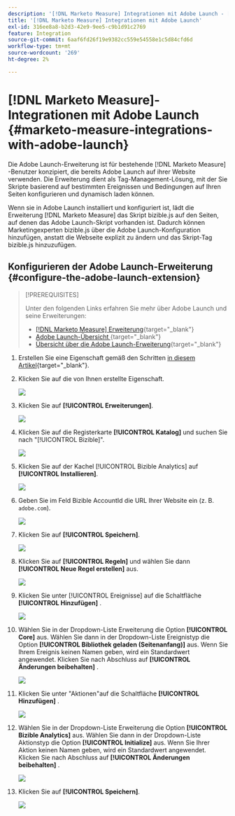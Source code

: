```yaml
---
description: '[!DNL Marketo Measure] Integrationen mit Adobe Launch - [!DNL Marketo Measure]'
title: '[!DNL Marketo Measure] Integrationen mit Adobe Launch'
exl-id: 316ee8a8-b2d3-42e9-9ee5-c9b1d91c2769
feature: Integration
source-git-commit: 6aaf6fd26f19e9382cc559e54558e1c5d84cfd6d
workflow-type: tm+mt
source-wordcount: '269'
ht-degree: 2%

---
```


# [!DNL Marketo Measure]-Integrationen mit Adobe Launch {#marketo-measure-integrations-with-adobe-launch}

Die Adobe Launch-Erweiterung ist für bestehende [!DNL Marketo Measure] -Benutzer konzipiert, die bereits Adobe Launch auf ihrer Website verwenden. Die Erweiterung dient als Tag-Management-Lösung, mit der Sie Skripte basierend auf bestimmten Ereignissen und Bedingungen auf Ihren Seiten konfigurieren und dynamisch laden können.

Wenn sie in Adobe Launch installiert und konfiguriert ist, lädt die Erweiterung [!DNL Marketo Measure] das Skript bizible.js auf den Seiten, auf denen das Adobe Launch-Skript vorhanden ist. Dadurch können Marketingexperten bizible.js über die Adobe Launch-Konfiguration hinzufügen, anstatt die Webseite explizit zu ändern und das Skript-Tag bizible.js hinzuzufügen.

## Konfigurieren der Adobe Launch-Erweiterung {#configure-the-adobe-launch-extension}

>[!PREREQUISITES]
>
>Unter den folgenden Links erfahren Sie mehr über Adobe Launch und seine Erweiterungen:
>
>* [[!DNL Marketo Measure] Erweiterung](https://experienceleague.adobe.com/docs/experience-platform/destinations/catalog/email/bizible.html#catalog){target="_blank"}
>* [Adobe Launch-Übersicht ](https://experienceleague.adobe.com/docs/platform-learn/implement-in-websites/overview.html){target="_blank"}
>* [Übersicht über die Adobe Launch-Erweiterung](https://experienceleague.adobe.com/docs/experience-platform/tags/extension-dev/overview.html){target="_blank"}

1. Erstellen Sie eine Eigenschaft gemäß den Schritten [in diesem Artikel](https://experienceleague.adobe.com/docs/platform-learn/implement-in-websites/configure-tags/create-a-property.html#go-to-the-data-collection-interface){target="_blank"}.

1. Klicken Sie auf die von Ihnen erstellte Eigenschaft.

   ![](assets/marketo-measure-integrations-with-adobe-launch-1.png)

1. Klicken Sie auf **[!UICONTROL Erweiterungen]**.

   ![](assets/marketo-measure-integrations-with-adobe-launch-2.png)

1. Klicken Sie auf die Registerkarte **[!UICONTROL Katalog]** und suchen Sie nach &quot;[!UICONTROL Bizible]&quot;.

   ![](assets/marketo-measure-integrations-with-adobe-launch-3.png)

1. Klicken Sie auf der Kachel [!UICONTROL Bizible Analytics] auf **[!UICONTROL Installieren]**.

   ![](assets/marketo-measure-integrations-with-adobe-launch-4.png)

1. Geben Sie im Feld Bizible AccountId die URL Ihrer Website ein (z. B. `adobe.com`).

   ![](assets/marketo-measure-integrations-with-adobe-launch-5.png)

1. Klicken Sie auf **[!UICONTROL Speichern]**.

   ![](assets/marketo-measure-integrations-with-adobe-launch-6.png)

1. Klicken Sie auf **[!UICONTROL Regeln]** und wählen Sie dann **[!UICONTROL Neue Regel erstellen]** aus.

   ![](assets/marketo-measure-integrations-with-adobe-launch-7.png)

1. Klicken Sie unter [!UICONTROL Ereignisse] auf die Schaltfläche **[!UICONTROL Hinzufügen]** .

   ![](assets/marketo-measure-integrations-with-adobe-launch-8.png)

1. Wählen Sie in der Dropdown-Liste Erweiterung die Option **[!UICONTROL Core]** aus. Wählen Sie dann in der Dropdown-Liste Ereignistyp die Option **[!UICONTROL Bibliothek geladen (Seitenanfang)]** aus. Wenn Sie Ihrem Ereignis keinen Namen geben, wird ein Standardwert angewendet. Klicken Sie nach Abschluss auf **[!UICONTROL Änderungen beibehalten]** .

   ![](assets/marketo-measure-integrations-with-adobe-launch-9.png)

1. Klicken Sie unter &quot;Aktionen&quot;auf die Schaltfläche **[!UICONTROL Hinzufügen]** .

   ![](assets/marketo-measure-integrations-with-adobe-launch-10.png)

1. Wählen Sie in der Dropdown-Liste Erweiterung die Option **[!UICONTROL Bizible Analytics]** aus. Wählen Sie dann in der Dropdown-Liste Aktionstyp die Option **[!UICONTROL Initialize]** aus. Wenn Sie Ihrer Aktion keinen Namen geben, wird ein Standardwert angewendet. Klicken Sie nach Abschluss auf **[!UICONTROL Änderungen beibehalten]** .

   ![](assets/marketo-measure-integrations-with-adobe-launch-11.png)

1. Klicken Sie auf **[!UICONTROL Speichern]**.

   ![](assets/marketo-measure-integrations-with-adobe-launch-12.png)

